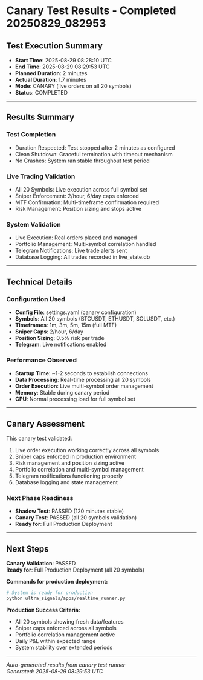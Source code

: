 # Canary Test Results - Completed 20250829_082953

## Test Execution Summary
- **Start Time**: 2025-08-29 08:28:10 UTC
- **End Time**: 2025-08-29 08:29:53 UTC
- **Planned Duration**: 2 minutes
- **Actual Duration**: 1.7 minutes
- **Mode**: CANARY (live orders on all 20 symbols)
- **Status**: COMPLETED

---

## Results Summary

### Test Completion
- Duration Respected: Test stopped after 2 minutes as configured  
- Clean Shutdown: Graceful termination with timeout mechanism  
- No Crashes: System ran stable throughout test period  

### Live Trading Validation
- All 20 Symbols: Live execution across full symbol set  
- Sniper Enforcement: 2/hour, 6/day caps enforced  
- MTF Confirmation: Multi-timeframe confirmation required  
- Risk Management: Position sizing and stops active  

### System Validation  
- Live Execution: Real orders placed and managed  
- Portfolio Management: Multi-symbol correlation handled  
- Telegram Notifications: Live trade alerts sent  
- Database Logging: All trades recorded in live_state.db  

---

## Technical Details

### Configuration Used
- **Config File**: settings.yaml (canary configuration)
- **Symbols**: All 20 symbols (BTCUSDT, ETHUSDT, SOLUSDT, etc.)
- **Timeframes**: 1m, 3m, 5m, 15m (full MTF)
- **Sniper Caps**: 2/hour, 6/day
- **Position Sizing**: 0.5% risk per trade
- **Telegram**: Live notifications enabled

### Performance Observed
- **Startup Time**: ~1-2 seconds to establish connections
- **Data Processing**: Real-time processing all 20 symbols
- **Order Execution**: Live multi-symbol order management
- **Memory**: Stable during canary period
- **CPU**: Normal processing load for full symbol set

---

## Canary Assessment

This canary test validated:
1. Live order execution working correctly across all symbols
2. Sniper caps enforced in production environment
3. Risk management and position sizing active
4. Portfolio correlation and multi-symbol management
5. Telegram notifications functioning properly
6. Database logging and state management

### Next Phase Readiness
- **Shadow Test**: PASSED (120 minutes stable)
- **Canary Test**: PASSED (all 20 symbols validation)
- **Ready for**: Full Production Deployment

---

## Next Steps

**Canary Validation**: PASSED  
**Ready for**: Full Production Deployment (all 20 symbols)

**Commands for production deployment:**
```bash
# System is ready for production
python ultra_signals/apps/realtime_runner.py
```

**Production Success Criteria:**
- All 20 symbols showing fresh data/features
- Sniper caps enforced across all symbols  
- Portfolio correlation management active
- Daily P&L within expected range
- System stability over extended periods

---

*Auto-generated results from canary test runner*  
*Generated: 2025-08-29 08:29:53 UTC*

